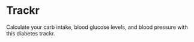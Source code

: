 # Trackr
Calculate your carb intake, blood glucose levels, and blood pressure with this diabetes trackr.
